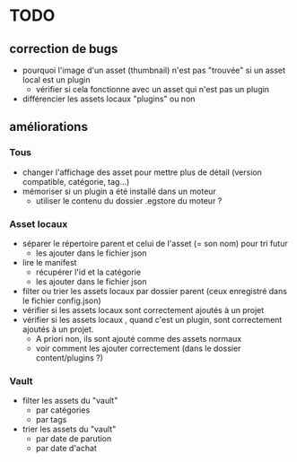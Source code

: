# TODO

## correction de bugs

- pourquoi l'image d'un asset (thumbnail) n'est pas "trouvée" si un asset local est un plugin
  - vérifier si cela fonctionne avec un asset qui n'est pas un plugin
- différencier les assets locaux "plugins" ou non

## améliorations

### Tous

- changer l'affichage des asset pour mettre plus de détail (version compatible, catégorie, tag...)
- mémoriser si un plugin a été installé dans un moteur
  - utiliser le contenu du dossier .egstore du moteur ?

### Asset locaux

- séparer le répertoire parent et celui de l'asset (= son nom) pour tri futur
  - les ajouter dans le fichier json
- lire le manifest
  - récupérer l'id et la catégorie
  - les ajouter dans le fichier json
- filter ou trier les assets locaux par dossier parent (ceux enregistré dans le fichier config.json)
- vérifier si les assets locaux sont correctement ajoutés à un projet
- vérifier si les assets locaux , quand c'est un plugin, sont correctement ajoutés à un projet.
  - A priori non, ils sont ajouté comme des assets normaux
  - voir comment les ajouter correctement (dans le dossier content/plugins ?)

### Vault

- filter les assets du "vault"
  - par catégories
  - par tags
- trier les assets du "vault"
  - par date de parution
  - par date d'achat
